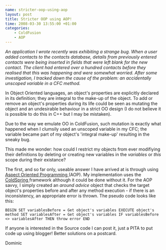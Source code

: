```yaml
--- 
name: stricter-oop-using-aop
layout: post
title: Stricter OOP using AOP!
time: 2008-03-30 13:55:00 +01:00
categories:
    - ColdFusion
    - AOP
---
```

*An application I wrote recently was exhibiting a strange bug. When a user added contacts to the contacts database, details from previously entered contacts were being inserted in fields that were left blank for the new contact. The client had entered over a hundred contacts before they realised that this was happening and were somewhat worried. After some investigation, I tracked down the cause of the problem: an accidentally unscoped variable in a CFC method.*<!--more-->

In Object Oriented languages, an object's properties are explicitly declared in its definition; they are integral to the make-up of the object. To add or remove an object's properties during its life could be seen as mutating the object and an undesirable behaviour in a strict OO design (I do not believe it is possible to do this in C++ but I may be mistaken).

Due to the way we emulate OO in ColdFusion, such mutation is exactly what happened when I clumsily used an unscoped variable in my CFC; the variable became part of my object's 'integral make-up' resulting in the sneaky bug.

This made me wonder: how could I restrict my objects from ever modifiying their definitions by deleting or creating new variables in the *variables* or *this* scope during their existance?

The first, and so far only, useable answer I have arrived at is through using <a href="http://en.wikipedia.org/wiki/Aspect-oriented_programming">Aspect Oriented Programming </a>(AOP). My implementation uses the <a href="http://www.coldspringframework.org/docs/index.htm#Aspect_Oriented_Programming_w__ColdSpring.htm">ColdSpring </a>framework although it could be done without it. For the AOP savvy, I simply created an *around advice* object that checks the target object's properties before and after any method execution - if there is an inconsistency, an appropriate error is thrown. The pseudo code looks like this:

`BEGIN
	SET variablesBefore = Get object's variables
	EXECUTE object's method
	SET variablesAfter = Get object's variables
	IF variablesBefore <> variablesAfter THEN throw error
END`

If anyone is interested in the Source code I can post it, just a PITA to put code up using blogger! Better solutions on a postcard.

Dominic
